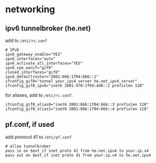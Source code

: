# networking
## ipv6 tunnelbroker (he.net)

add to `/etc/rc.conf`

```
# IPv6
ipv6_gateway_enable="YES"
ipv6_interfaces="auto"
ipv6_activate_all_interfaces="YES"
ipv6_cpe_wanif="gif0"
cloned_interfaces="gif0"
ipv6_defaultrouter="2001:666:1f04:666::1"
ifconfig_gif0="tunnel your_ipv4_server he.net_ipv4_server"
ifconfig_gif0_ipv6="inet6 2001:470:1f04:4d6::2 prefixlen 128"
```

for aliases, add to `/etc/rc.conf`:

```
ifconfig_gif0_alias0="inet6 2001:666:1f04:666::3 prefixlen 128"
ifconfig_gif0_alias1="inet6 2001:666:1f04:666::4 prefixlen 128"
```

## pf.conf, if used

add protocol 41  to `/etc/pf.conf`

```
# allow tunnelbroker
pass in on $ext_if inet proto 41 from he.net.ipv4 to your.ip.v4
pass out on $ext_if inet proto 41 from your.ip.v4 to he.net.ipv4
```
